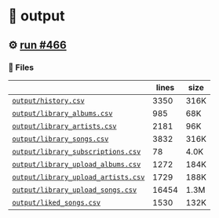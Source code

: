 # 📝  output 

## ⚙️ [run #466](https://github.com/jwenerd/ytm-dl/actions/runs/8021405458)

### 📁 Files

|                                                                         |lines|size|
|-------------------------------------------------------------------------|-----|----|
|[`output/history.csv` ](output/history.csv)                              |3350 |316K|
|[`output/library_albums.csv` ](output/library_albums.csv)                |985  |68K |
|[`output/library_artists.csv` ](output/library_artists.csv)              |2181 |96K |
|[`output/library_songs.csv` ](output/library_songs.csv)                  |3832 |316K|
|[`output/library_subscriptions.csv` ](output/library_subscriptions.csv)  |78   |4.0K|
|[`output/library_upload_albums.csv` ](output/library_upload_albums.csv)  |1272 |184K|
|[`output/library_upload_artists.csv` ](output/library_upload_artists.csv)|1729 |188K|
|[`output/library_upload_songs.csv` ](output/library_upload_songs.csv)    |16454|1.3M|
|[`output/liked_songs.csv` ](output/liked_songs.csv)                      |1530 |132K|